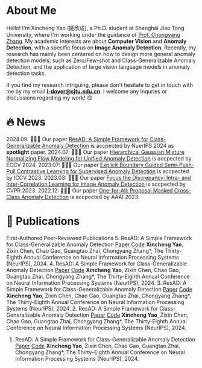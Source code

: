 About Me
======
Hello! I'm Xincheng Yao (姚欣成), a Ph.D. student at Shanghai Jiao Tong University, where I'm working under the guidance of [Prof. Chongyang Zhang](https://faculty.sjtu.edu.cn/zhangchongyang/zh_CN/index.htm). My academic interests are about **Computer Vision** and **Anomaly Detection**, with a specific focus on **Image Anomaly Detection**. Recently, my research has mainly been centered on how to design more general anomaly detection models, such as Zero/Few-shot and Class-Generalizable Anomaly Detection, and the application of large vision language models in anomaly detection tasks.

If you find my research intriguing, please don't hesitate to get in touch with me by my email **i-dover@sjtu.edu.cn**. I welcome any inquries or discussions regarding my work! :blush:

🔥 News
======
  2024.09: 👏👏👏 Our paper [ResAD: A Simple Framework for Class-Generalizable Anomaly Detection](https://arxiv.org/abs/2410.20047) is accpected by NuerIPS 2024 as **spotlight** paper.
  2024.07: 👏👏👏 Our paper [Hierarchical Gaussian Mixture Normalizing Flow Modeling for Unified Anomaly Detection](https://arxiv.org/abs/2403.13349) is accpected by ECCV 2024.
  2023.07: 👏👏👏 Our paper [Explicit Boundary Guided Semi-Push-Pull Contrastive Learning for Supervised Anomaly Detection](https://arxiv.org/abs/2207.01463) is accpected by ICCV 2023.
  2023.03: 👏👏👏 Our paper [Focus the Discrepancy: Intra- and Inter-Correlation Learning for Image Anomaly Detection](https://arxiv.org/abs/2308.02983) is accpected by CVPR 2023.
  2022.12: 👏👏👏 Our paper [One-for-All: Proposal Masked Cross-Class Anomaly Detection](https://ojs.aaai.org/index.php/AAAI/article/view/25604) is accpected by AAAI 2023.

📃 Publications
======
First-Authored Peer-Reviewed Publications
  5. ResAD: A Simple Framework for Class-Generalizable Anomaly Detection [Paper](https://arxiv.org/abs/2410.20047) [Code](https://github.com/xcyao00/ResAD)
     **Xincheng Yao**, Zixin Chen, Chao Gao, Guangtao Zhai, Chongyang Zhang*, The Thirty-Eighth Annual Conference on Neural Information Processing Systems (NeurIPS), 2024.
  4. ResAD: A Simple Framework for Class-Generalizable Anomaly Detection [Paper](https://arxiv.org/abs/2403.13349) [Code](https://github.com/xcyao00/HGAD)
     **Xincheng Yao**, Zixin Chen, Chao Gao, Guangtao Zhai, Chongyang Zhang*, The Thirty-Eighth Annual Conference on Neural Information Processing Systems (NeurIPS), 2024.
  3. ResAD: A Simple Framework for Class-Generalizable Anomaly Detection [Paper](https://arxiv.org/abs/2207.01463) [Code](https://github.com/xcyao00/FOD)
     **Xincheng Yao**, Zixin Chen, Chao Gao, Guangtao Zhai, Chongyang Zhang*, The Thirty-Eighth Annual Conference on Neural Information Processing Systems (NeurIPS), 2024.
  2. ResAD: A Simple Framework for Class-Generalizable Anomaly Detection [Paper](https://arxiv.org/abs/2308.02983) [Code](https://github.com/xcyao00/BGAD)
     **Xincheng Yao**, Zixin Chen, Chao Gao, Guangtao Zhai, Chongyang Zhang*, The Thirty-Eighth Annual Conference on Neural Information Processing Systems (NeurIPS), 2024.
  1. ResAD: A Simple Framework for Class-Generalizable Anomaly Detection [Paper](https://ojs.aaai.org/index.php/AAAI/article/view/25604) [Code](https://github.com/xcyao00/PMAD)
     **Xincheng Yao**, Zixin Chen, Chao Gao, Guangtao Zhai, Chongyang Zhang*, The Thirty-Eighth Annual Conference on Neural Information Processing Systems (NeurIPS), 2024.
  
